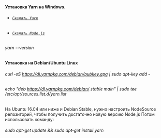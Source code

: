 #### Установка Yarn на Windows.  
* ######   [`Скачать Yarn`](https://yarnpkg.com/latest.msi)    
* ######   [`Скачать Node.js`](https://nodejs.org/en/)
###### yarn --version
#### Установка на Debian/Ubuntu Linux
###### curl -sS https://dl.yarnpkg.com/debian/pubkey.gpg | sudo apt-key add -
###### echo "deb https://dl.yarnpkg.com/debian/ stable main" | sudo tee /etc/apt/sources.list.d/yarn.list
На Ubuntu 16.04 или ниже и Debian Stable, нужно настроить NodeSource репозиторий, чтобы получить достаточно новую версию Node.js
Потом использовать команду:
###### sudo apt-get update && sudo apt-get install yarn
